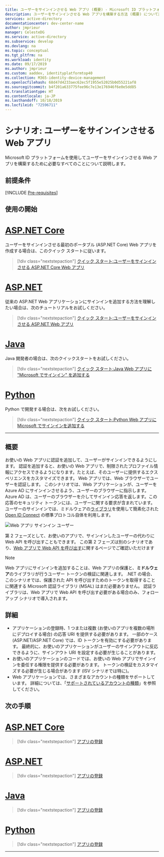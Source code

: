 ```yaml
---
title: ユーザーをサインインさせる Web アプリ (概要) - Microsoft ID プラットフォーム
description: ユーザーをサインインさせる Web アプリを構築する方法 (概要) について説明します
services: active-directory
documentationcenter: dev-center-name
author: jmprieur
manager: CelesteDG
ms.service: active-directory
ms.subservice: develop
ms.devlang: na
ms.topic: conceptual
ms.tgt_pltfrm: na
ms.workload: identity
ms.date: 09/17/2019
ms.author: jmprieur
ms.custom: aaddev, identityplatformtop40
ms.collection: M365-identity-device-management
ms.openlocfilehash: 68d47d4233aec62ec5f1955e52025b0d55221af8
ms.sourcegitcommit: b4f201a633775fee96c7e13e176946f6e0e5dd85
ms.translationtype: HT
ms.contentlocale: ja-JP
ms.lasthandoff: 10/18/2019
ms.locfileid: "72596711"
---
```

# <a name="scenario-web-app-that-signs-in-users"></a>シナリオ: ユーザーをサインインさせる Web アプリ

Microsoft ID プラットフォームを使用してユーザーをサインインさせる Web アプリを構築するために必要なすべてのことについて説明します。

## <a name="prerequisites"></a>前提条件

[!INCLUDE [Pre-requisites](../../../includes/active-directory-develop-scenarios-prerequisites.md)]

## <a name="getting-started"></a>使用の開始

# <a name="aspnet-coretabaspnetcore"></a>[ASP.NET Core](#tab/aspnetcore)

ユーザーをサインインさせる最初のポータブル (ASP.NET Core) Web アプリを作成する場合は、このクイック スタートに従います。

> [!div class="nextstepaction"]
> [クイック スタート:ユーザーをサインインさせる ASP.NET Core Web アプリ](quickstart-v2-aspnet-core-webapp.md)

# <a name="aspnettabaspnet"></a>[ASP.NET](#tab/aspnet)

従来の ASP.NET Web アプリケーションにサインインを追加する方法を理解したい場合は、次のチュートリアルをお試しください。

> [!div class="nextstepaction"]
> [クイック スタート:ユーザーをサインインさせる ASP.NET Web アプリ](quickstart-v2-aspnet-webapp.md)

# <a name="javatabjava"></a>[Java](#tab/java)

Java 開発者の場合は、次のクイックスタートをお試しください。

> [!div class="nextstepaction"]
> [クイック スタート:Java Web アプリに "Microsoft でサインイン" を追加する](quickstart-v2-java-webapp.md)

# <a name="pythontabpython"></a>[Python](#tab/python)

Python で開発する場合は、次をお試しください。

> [!div class="nextstepaction"]
> [クイック スタート:Python Web アプリに Microsoft でサインインを追加する](quickstart-v2-python-webapp.md)

---

## <a name="overview"></a>概要

お使いの Web アプリに認証を追加して、ユーザーがサインインできるようにします。 認証を追加すると、お使いの Web アプリで、制限されたプロファイル情報にアクセスできるようになります。たとえば、そのユーザーに提供するエクスペリエンスをカスタマイズできます。 Web アプリでは、Web ブラウザーでユーザーを認証します。 このシナリオでは、Web アプリケーションが、ユーザーを Azure AD にサインインさせるよう、ユーザーのブラウザーに指示します。 Azure AD は、ユーザーのブラウザーを介してサインイン応答を返します。この応答のセキュリティ トークンには、ユーザーに関する要求が含まれています。 ユーザーのサインインでは、ミドルウェアの[ライブラリ](scenario-web-app-sign-user-app-configuration.md#libraries-used-to-protect-web-apps)を使用して簡素化された [Open ID Connect](./v2-protocols-oidc.md) の標準プロトコル自体を利用します。

![Web アプリ サインイン ユーザー](./media/scenario-webapp/scenario-webapp-signs-in-users.svg)

第 2 フェーズとして、お使いのアプリで、サインインしたユーザーの代わりに Web API を呼び出すこともできます。 この第 2 フェーズは別のシナリオであり、[Web アプリで Web API を呼び出す](scenario-web-app-call-api-overview.md)に関するページでご確認いただけます

> [!NOTE]
> Web アプリにサインインを追加することは、Web アプリの保護と、**ミドルウェア**のライブラリが行うユーザー トークンの検証に関連します。 .NET の場合、このシナリオでは、保護された API を呼び出すためのトークンを取得することに関連する Microsoft 認証ライブラリ (MSAL) はまだ必要ありません。 認証ライブラリは、Web アプリで Web API を呼び出す必要がある場合のみ、フォローアップ シナリオで導入されます。

## <a name="specifics"></a>詳細

- アプリケーションの登録時、1 つまたは複数 (お使いのアプリを複数の場所にデプロイする場合) の応答 URI を提供する必要があります。 一部のケース (ASP.NET/ASP.NET Core) では、ID トークンを有効にする必要があります。 最終的に、お使いのアプリケーションがユーザーのサインアウトに反応できるように、サインアウト URI を設定する必要が生じることがあります。
- お使いのアプリケーションのコードでは、お使いの Web アプリでサインインを委任する権限を提供する必要があります。 トークンの検証をカスタマイズする必要が生じる場合があります (ISV シナリオでは特に)。
- Web アプリケーションでは、さまざまなアカウントの種類をサポートしています。 詳細については、「[サポートされているアカウントの種類](v2-supported-account-types.md)」を参照してください。

## <a name="next-steps"></a>次の手順

# <a name="aspnet-coretabaspnetcore"></a>[ASP.NET Core](#tab/aspnetcore)

> [!div class="nextstepaction"]
> [アプリの登録](https://docs.microsoft.com/azure/active-directory/develop/scenario-web-app-sign-user-app-registration?tabs=aspnetcore?tabs=aspnetcore)

# <a name="aspnettabaspnet"></a>[ASP.NET](#tab/aspnet)

> [!div class="nextstepaction"]
> [アプリの登録](https://docs.microsoft.com/azure/active-directory/develop/scenario-web-app-sign-user-app-registration?tabs=aspnet)

# <a name="javatabjava"></a>[Java](#tab/java)

> [!div class="nextstepaction"]
> [アプリの登録](https://docs.microsoft.com/azure/active-directory/develop/scenario-web-app-sign-user-app-registration?tabs=java)

# <a name="pythontabpython"></a>[Python](#tab/python)

> [!div class="nextstepaction"]
> [アプリの登録](https://docs.microsoft.com/azure/active-directory/develop/scenario-web-app-sign-user-app-registration?tabs=python)

---
